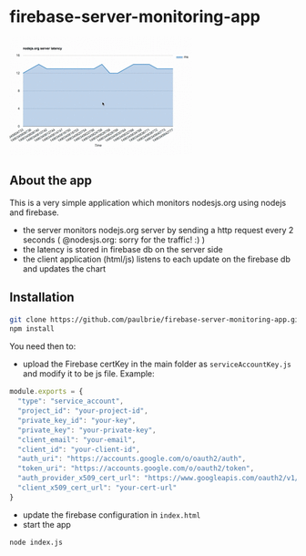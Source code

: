 # firebase-server-monitoring-app

![chart](https://github.com/paulbrie/firebase-server-monitoring-app/blob/master/firebase.gif "Chart")

## About the app
This is a very simple application which monitors nodesjs.org using nodejs and firebase.

- the server monitors nodejs.org server by sending a http request every 2 seconds ( @nodesjs.org: sorry for the traffic! :) )
- the latency is stored in firebase db on the server side
- the client application (html/js) listens to each update on the firebase db and updates the chart

## Installation

```bash
git clone https://github.com/paulbrie/firebase-server-monitoring-app.git .
npm install
```

You need then to:
- upload the Firebase certKey in the main folder as `serviceAccountKey.js` and modify it to be js file. Example:

```javascript
module.exports = {
  "type": "service_account",
  "project_id": "your-project-id",
  "private_key_id": "your-key",
  "private_key": "your-private-key",
  "client_email": "your-email",
  "client_id": "your-client-id",
  "auth_uri": "https://accounts.google.com/o/oauth2/auth",
  "token_uri": "https://accounts.google.com/o/oauth2/token",
  "auth_provider_x509_cert_url": "https://www.googleapis.com/oauth2/v1/certs",
  "client_x509_cert_url": "your-cert-url"
}
```

- update the firebase configuration in `index.html`
- start the app

```
node index.js
```
